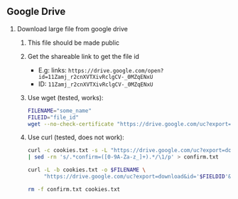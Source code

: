 ## Google Drive

1.  Download large file from google drive

    1.  This file should be made public
    2.  Get the shareable link to get the file id
        -   E.g: links: `https://drive.google.com/open?id=11Zamj_r2cnXVTXivRclgCV-_0MZqENxU`
        -   ID: `11Zamj_r2cnXVTXivRclgCV-_0MZqENxU`
    3.  Use wget (tested, works):
        ```bash
        FILENAME="some_name"
        FILEID="file_id"
        wget --no-check-certificate "https://drive.google.com/uc?export=download&id=${FILEID}" -O $FILENAME
        ```
    4.  Use curl (tested, does not work):

        ```bash
        curl -c cookies.txt -s -L "https://drive.google.com/uc?export=download&id=${FILEID}" \
        | sed -rn 's/.*confirm=([0-9A-Za-z_]+).*/\1/p' > confirm.txt

        curl -L -b cookies.txt -o $FILENAME \
             "https://drive.google.com/uc?export=download&id='$FIELDID'&confirm=`awk '/download/ {print $NF}' ./cookie`&id=${FILEID}"

        rm -f confirm.txt cookies.txt
        ```
